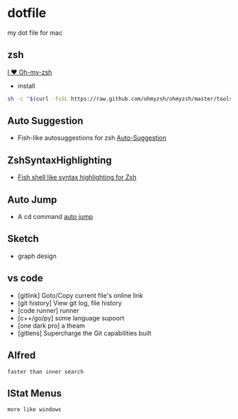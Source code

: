 # dotfile
my dot file for mac

## zsh
[I ❤️ Oh-my-zsh](https://ohmyz.sh/)
- install
``` sh
sh -c "$(curl -fsSL https://raw.github.com/ohmyzsh/ohmyzsh/master/tools/install.sh)"
```

## Auto Suggestion
- Fish-like autosuggestions for zsh
[Auto-Suggestion](https://github.com/zsh-users/zsh-autosuggestions)

## ZshSyntaxHighlighting
- [Fish shell like syntax highlighting for Zsh](https://github.com/zsh-users/zsh-syntax-highlighting)

## Auto Jump
- A cd command
[auto jump](https://github.com/wting/autojump)


## Sketch 
 - graph design

## vs code
 - [gitlink] Goto/Copy current file's online link
 - [git history] View git log, file history
 - [code runner] runner
 - [c++/go/py] some language supoort
 - [one dark pro] a theam
 - [gitlens] Supercharge the Git capabilities built

 ## Alfred
    faster than inner search

## IStat Menus
    more like windows
